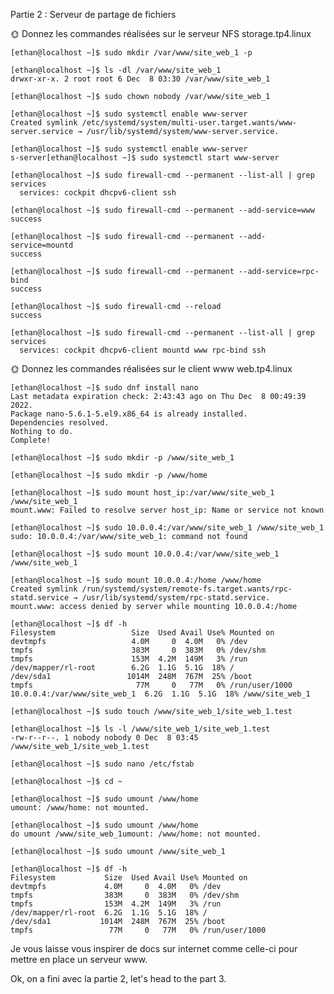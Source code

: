 Partie 2 : Serveur de partage de fichiers




🌞 Donnez les commandes réalisées sur le serveur NFS storage.tp4.linux

````
[ethan@localhost ~]$ sudo mkdir /var/www/site_web_1 -p
````
````
[ethan@localhost ~]$ ls -dl /var/www/site_web_1
drwxr-xr-x. 2 root root 6 Dec  8 03:30 /var/www/site_web_1
````
````
[ethan@localhost ~]$ sudo chown nobody /var/www/site_web_1
````
````
[ethan@localhost ~]$ sudo systemctl enable www-server
Created symlink /etc/systemd/system/multi-user.target.wants/www-server.service → /usr/lib/systemd/system/www-server.service.
````
````
[ethan@localhost ~]$ sudo systemctl enable www-server
s-server[ethan@localhost ~]$ sudo systemctl start www-server
````
````
[ethan@localhost ~]$ sudo firewall-cmd --permanent --list-all | grep services
  services: cockpit dhcpv6-client ssh
  `````
  ````
[ethan@localhost ~]$ sudo firewall-cmd --permanent --add-service=www
success
````
````
[ethan@localhost ~]$ sudo firewall-cmd --permanent --add-service=mountd
success
`````
````
[ethan@localhost ~]$ sudo firewall-cmd --permanent --add-service=rpc-bind
success
````
````
[ethan@localhost ~]$ sudo firewall-cmd --reload
success
````
````
[ethan@localhost ~]$ sudo firewall-cmd --permanent --list-all | grep services
  services: cockpit dhcpv6-client mountd www rpc-bind ssh
````


🌞 Donnez les commandes réalisées sur le client www web.tp4.linux

````
[ethan@localhost ~]$ sudo dnf install nano
Last metadata expiration check: 2:43:43 ago on Thu Dec  8 00:49:39 2022.
Package nano-5.6.1-5.el9.x86_64 is already installed.
Dependencies resolved.
Nothing to do.
Complete!
````
````
[ethan@localhost ~]$ sudo mkdir -p /www/site_web_1
````
````
[ethan@localhost ~]$ sudo mkdir -p /www/home
````
````
[ethan@localhost ~]$ sudo mount host_ip:/var/www/site_web_1 /www/site_web_1
mount.www: Failed to resolve server host_ip: Name or service not known
````
````
[ethan@localhost ~]$ sudo 10.0.0.4:/var/www/site_web_1 /www/site_web_1
sudo: 10.0.0.4:/var/www/site_web_1: command not found
````
````
[ethan@localhost ~]$ sudo mount 10.0.0.4:/var/www/site_web_1 /www/site_web_1
````
````
[ethan@localhost ~]$ sudo mount 10.0.0.4:/home /www/home
Created symlink /run/systemd/system/remote-fs.target.wants/rpc-statd.service → /usr/lib/systemd/system/rpc-statd.service.
mount.www: access denied by server while mounting 10.0.0.4:/home
````
````
[ethan@localhost ~]$ df -h
Filesystem                 Size  Used Avail Use% Mounted on
devtmpfs                   4.0M     0  4.0M   0% /dev
tmpfs                      383M     0  383M   0% /dev/shm
tmpfs                      153M  4.2M  149M   3% /run
/dev/mapper/rl-root        6.2G  1.1G  5.1G  18% /
/dev/sda1                 1014M  248M  767M  25% /boot
tmpfs                       77M     0   77M   0% /run/user/1000
10.0.0.4:/var/www/site_web_1  6.2G  1.1G  5.1G  18% /www/site_web_1
````
````
[ethan@localhost ~]$ sudo touch /www/site_web_1/site_web_1.test
````
````
[ethan@localhost ~]$ ls -l /www/site_web_1/site_web_1.test
-rw-r--r--. 1 nobody nobody 0 Dec  8 03:45 /www/site_web_1/site_web_1.test
````
````
[ethan@localhost ~]$ sudo nano /etc/fstab
````
````
[ethan@localhost ~]$ cd ~
````
````
[ethan@localhost ~]$ sudo umount /www/home
umount: /www/home: not mounted.
````
````
[ethan@localhost ~]$ sudo umount /www/home
do umount /www/site_web_1umount: /www/home: not mounted.
````
````
[ethan@localhost ~]$ sudo umount /www/site_web_1
````
````
[ethan@localhost ~]$ df -h
Filesystem           Size  Used Avail Use% Mounted on
devtmpfs             4.0M     0  4.0M   0% /dev
tmpfs                383M     0  383M   0% /dev/shm
tmpfs                153M  4.2M  149M   3% /run
/dev/mapper/rl-root  6.2G  1.1G  5.1G  18% /
/dev/sda1           1014M  248M  767M  25% /boot
tmpfs                 77M     0   77M   0% /run/user/1000
````

Je vous laisse vous inspirer de docs sur internet comme celle-ci pour mettre en place un serveur www.

Ok, on a fini avec la partie 2, let's head to the part 3.